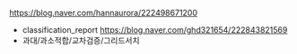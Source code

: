 https://blog.naver.com/hannaurora/222498671200
- classification_report
https://blog.naver.com/ghd321654/222843821569
- 과대/과소적합/교차검증/그리드서치
